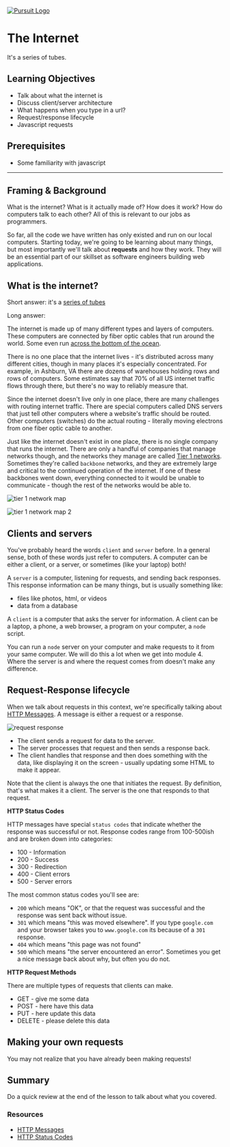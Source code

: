 [![Pursuit Logo](https://avatars1.githubusercontent.com/u/5825944?s=200&v=4)](https://pursuit.org)

# The Internet

It's a series of tubes.

## Learning Objectives

- Talk about what the internet is
- Discuss client/server architecture
- What happens when you type in a url?
- Request/response lifecycle
- Javascript requests

## Prerequisites

- Some familiarity with javascript

---

## Framing & Background

What is the internet? What is it actually made of? How does it work? How do computers talk to each other? All of this is relevant to our jobs as programmers.

So far, all the code we have written has only existed and run on our local computers. Starting today, we're going to be learning about many things, but most importantly we'll talk about **requests** and how they work. They will be an essential part of our skillset as software engineers building web applications.

## What is the internet?

Short answer: it's a [series of tubes](https://www.youtube.com/watch?v=R8XSo0etBC4)

Long answer:

The internet is made up of many different types and layers of computers. These computers are connected by fiber optic cables that run around the world. Some even run [across the bottom of the ocean](https://en.wikipedia.org/wiki/Transatlantic_communications_cable).

There is no one place that the internet lives - it's distributed across many different cities, though in many places it's especially concentrated. For example, in Ashburn, VA there are dozens of warehouses holding rows and rows of computers. Some estimates say that 70% of all US internet traffic flows through there, but there's no way to reliably measure that.

Since the internet doesn't live only in one place, there are many challenges with routing internet traffic. There are special computers called DNS servers that just tell other computers where a website's traffic should be routed. Other computers (switches) do the actual routing - literally moving electrons from one fiber optic cable to another.

Just like the internet doesn't exist in one place, there is no single company that runs the internet. There are only a handful of companies that manage networks though, and the networks they manage are called [Tier 1 networks](https://en.wikipedia.org/wiki/Tier_1_network). Sometimes they're called `backbone` networks, and they are extremely large and critical to the continued operation of the internet. If one of these backbones went down, everything connected to it would be unable to communicate - though the rest of the networks would be able to.

![tier 1 network map](https://www.ntt.com/content/nttcom/hq/en/services/network/gin/_jcr_content/par02/tabinpage/tabInPagePar1/image.img.png/1459936652746.png)

![tier 1 network map 2](https://yudhanjaya.com/wp-content/uploads/2016/06/image03.png)

## Clients and servers

You've probably heard the words `client` and `server` before. In a general sense, both of these words just refer to computers. A computer can be either a client, or a server, or sometimes (like your laptop) both!

A `server` is a computer, listening for requests, and sending back responses. This response information can be many things, but is usually something like:

- files like photos, html, or videos
- data from a database

A `client` is a computer that asks the server for information. A client can be a laptop, a phone, a web browser, a program on your computer, a `node` script.

You can run a `node` server on your computer and make requests to it from your same computer. We will do this a lot when we get into module 4. Where the server is and where the request comes from doesn't make any difference.

## Request-Response lifecycle

When we talk about requests in this context, we're specifically talking about [HTTP Messages](https://developer.mozilla.org/en-US/docs/Web/HTTP/Messages). A message is either a request or a response.

![request response](https://vanilla-java.github.io/images/Request-Response.jpg)

- The client sends a request for data to the server.
- The server processes that request and then sends a response back.
- The client handles that response and then does something with the data, like displaying it on the screen - usually updating some HTML to make it appear.

Note that the client is always the one that initiates the request. By definition, that's what makes it a client. The server is the one that responds to that request.

**HTTP Status Codes**

HTTP messages have special `status codes` that indicate whether the response was successful or not. Response codes range from 100-500ish and are broken down into categories:

- 100 - Information
- 200 - Success
- 300 - Redirection
- 400 - Client errors
- 500 - Server errors

The most common status codes you'll see are:

- `200` which means "OK", or that the request was successful and the response was sent back without issue.
- `301` which means "this was moved elsewhere". If you type `google.com` and your browser takes you to `www.google.com` its because of a `301` response.
- `404` which means "this page was not found"
- `500` which means "the server encountered an error". Sometimes you get a nice message back about why, but often you do not.

**HTTP Request Methods**

There are multiple types of requests that clients can make. 

* GET - give me some data
* POST - here have this data
* PUT - here update this data
* DELETE - please delete this data

## Making your own requests

You may not realize that you have already been making requests!

## Summary

Do a quick review at the end of the lesson to talk about what you covered.

### Resources

- [HTTP Messages](https://developer.mozilla.org/en-US/docs/Web/HTTP/Messages)
- [HTTP Status Codes](https://en.wikipedia.org/wiki/List_of_HTTP_status_codes)
